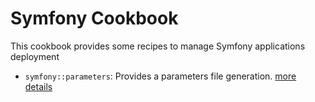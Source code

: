 # Symfony Cookbook

This cookbook provides some recipes to manage Symfony applications deployment

* `symfony::parameters`: Provides a parameters file generation. [more details](./parameters.md)